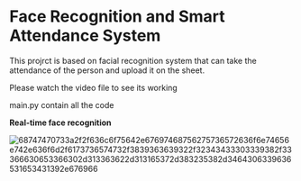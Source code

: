 # Face Recognition and Smart Attendance System

This projrct is based on facial recognition system that can take the attendance of the person and upload it on the sheet.

Please watch the video file to see its working

main.py contain all the code

**Real-time face recognition**

![68747470733a2f2f636c6f75642e67697468756275736572636f6e74656e742e636f6d2f6173736574732f3839363639322f32343433303339382f33366630653366302d313363622d313165372d383235382d3464306339636531653431392e676966](https://user-images.githubusercontent.com/73479133/202297593-1fdbe303-4d0a-46a2-bc79-df63a46d6706.gif)
